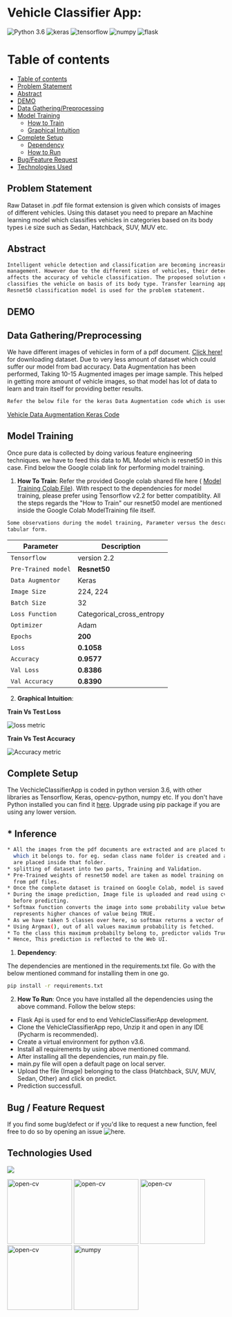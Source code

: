 # Vehicle Classifier App:
![Python 3.6](https://img.shields.io/badge/Python-v3.6-green) ![keras](https://img.shields.io/badge/keras-v2.2-yellow)  ![tensorflow](https://img.shields.io/badge/tensorflow-v2.2-red) ![numpy](https://img.shields.io/badge/numpy-1.20-blue) ![flask](https://img.shields.io/badge/flask-v1.1.2-blue)



Table of contents
=================

<!--ts-->
   * [Table of contents](#table-of-contents)
   * [Problem Statement](#Problem-Statement)
   * [Abstract](#Abstract)
   * [DEMO](#DEMO)
   * [Data Gathering/Preprocessing](#Data-Gathering)
   * [Model Training](#Model-Training)
      * [How to Train](#Model-Training)
      * [Graphical Intuition](#Graphical-Intuition)
   * [Complete Setup](#Complete-setup)
      * [Dependency](#Dependency)
      * [How to Run](#How-To-Run)
   * [Bug/Feature Request](#Bug/Feature-request)
   * [Technologies Used](#Technologies-used)
<!--te-->


## Problem Statement
Raw Dataset in .pdf file format extension is given which consists of images of different vehicles. Using this dataset you need to prepare an Machine learning model which classifies vehicles in categories based on its body types i.e size such as Sedan, Hatchback, SUV, MUV etc. 



## Abstract
```bash
Intelligent vehicle detection and classification are becoming increasingly important in the field of highway
management. However due to the different sizes of vehicles, their detection remains a challenge that directly
affects the accuracy of vehicle classification. The proposed solution encounters the problem statement and
classifies the vehicle on basis of its body type. Transfer learning approach with pretrained weights of 
Resnet50 classification model is used for the problem statement.
```

## DEMO




## Data Gathering/Preprocessing
We have different images of vehicles in form of a pdf document. [Click here!](https://drive.google.com/drive/folders/1QjfB6QME1mEPmvsSvPvoNTHqDiLbPdsO?usp=sharing) for downloading dataset.
Due to very less amount of dataset which could suffer our model from bad accuracy. Data Augmentation has been performed, Taking 10-15 Augmented images per image sample.
This helped in getting more amount of vehicle images, so that model has lot of data to learn and train itself for providing better results.

```bash
Refer the below file for the keras Data Augmentation code which is used for our problem statement use case.
```
[Vehicle Data Augmentation Keras Code](https://colab.research.google.com/drive/1qvjhMG-NnaB_NRdsIqKIXCErJ95Q_F1i?usp=sharing)

## Model Training
Once pure data is collected by doing various feature engineering techniques. we have to feed this data to ML Model which is resnet50 in this case.
Find below the Google colab link for performing model training.

1. __How To Train__: Refer the provided Google colab shared file here ( [Model Training Colab File](https://colab.research.google.com/drive/1etWCOXAN__oe-YDwzm1ZinCymCMx4y8b?usp=sharing)). With respect to the dependencies for model training, please prefer using Tensorflow v2.2 for better compatiblity. All the steps regards the "How to Train" our resnet50 model are mentioned inside the Google Colab ModelTraining file itself.

```bash
Some observations during the model training, Parameter versus the description is mentioned in below
tabular form.
```

| Parameter | Description |
| --- | --- |
| `Tensorflow` | version 2.2 |
| `Pre-Trained model` |  **Resnet50** |
| `Data Augmentor` | Keras |
| `Image Size`     | 224, 224 |
| `Batch Size` | 32 |
| `Loss Function` |  Categorical_cross_entropy |
| `Optimizer` | Adam |
| `Epochs` |  **200** |
| `Loss` | **0.1058** |
| `Accuracy` | **0.9577** |
| `Val Loss` | **0.8386** |
| `Val Accuracy` | **0.8390** |


2. __Graphical Intuition__: 


__Train Vs Test Loss__

![loss metric](https://user-images.githubusercontent.com/63975688/124378785-ee0bef80-dcd0-11eb-8eb2-98dbf4557e9e.PNG)


__Train Vs Test Accuracy__

![Accuracy metric](https://user-images.githubusercontent.com/63975688/124378781-e8aea500-dcd0-11eb-9480-8868f57a9261.PNG)



## Complete Setup
The VechicleClassifierApp is coded in python version 3.6, with other libraries as Tensorflow, Keras, opencv-python, numpy etc. If you don't have Python installed you can find it [here](https://www.python.org/downloads/). Upgrade using pip package if you are using any lower version. 

## * Inference
```bash
* All the images from the pdf documents are extracted and are placed to the respective class folders to 
  which it belongs to. for eg. sedan class name folder is created and all images comprises to sedan cars
  are placed inside that folder.
* splitting of dataset into two parts, Training and Validation.
* Pre-Trained weights of resnet50 model are taken as model training on top of Vehicle dataset we extracted
  from pdf files.
* Once the complete dataset is trained on Google Colab, model is saved as .h5 extension to the local.
* During the image prediction, Image file is uploaded and read using cv2 and data preprocessing is done
  before predicting.
* Softmax function converts the image into some probability value between 0 to 1. where the max probability
  represents higher chances of value being TRUE.
* As we have taken 5 classes over here, so softmax returns a vector of 5 different probablity values.
* Using Argmax(), out of all values maximum probability is fetched.
* To the class this maximum probabilty belong to, predictor valids True for that class.
* Hence, This prediction is reflected to the Web UI.
```



1. __Dependency__:

The dependencies are mentioned in the requirements.txt file. Go with the below mentioned command for installing them in one go.
```bash
pip install -r requirements.txt
```



2. __How To Run__:
Once you have installed all the dependencies using the above command. Follow the below steps:

* Flask Api is used for end to end VehicleClassifierApp development.
* Clone the VehicleClassifierApp repo, Unzip it and open in any IDE (Pycharm is recommended).
* Create a virtual environment for python v3.6.
* Install all requirements by using above mentioned command.
* After installing all the dependencies, run main.py file.
* main.py file will open a default page on local server.
* Upload the file (Image) belonging to the class (Hatchback, SUV, MUV, Sedan, Other) and click on predict.
* Prediction successfull.

## Bug / Feature Request

If you find some bug/defect or if you'd like to request a new function, feel free to do so by opening an issue ![here](https://github.com/RajeshKGangwar/VehicleClassifierApp/issues/new).

## Technologies Used

![](https://forthebadge.com/images/badges/made-with-python.svg)

<p align="left"> <a href="https://www.w3schools.com/css/" target="_blank"></a> <img src="https://www.vectorlogo.zone/logos/opencv/opencv-ar21.svg" alt="open-cv" width="150" height="150"/>
  <img src="https://www.vectorlogo.zone/logos/tensorflow/tensorflow-ar21.svg" alt="open-cv" width="150" height="150"/>
  <img src="https://www.vectorlogo.zone/logos/pocoo_flask/pocoo_flask-ar21.svg" alt="open-cv" width="150" height="150"/>
  <img src="https://www.vectorlogo.zone/logos/python/python-ar21.svg" alt="open-cv" width="150" height="150"/> <img src="https://www.vectorlogo.zone/logos/numpy/numpy-ar21.svg" alt="numpy" width="150" height="150"/>


